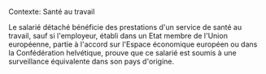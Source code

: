 Contexte: Santé au travail

Le salarié détaché bénéficie des prestations d'un service de santé au travail, sauf si l'employeur, établi dans un Etat membre de l'Union européenne, partie à l'accord sur l'Espace économique européen ou dans la Confédération helvétique, prouve que ce salarié est soumis à une surveillance équivalente dans son pays d'origine.